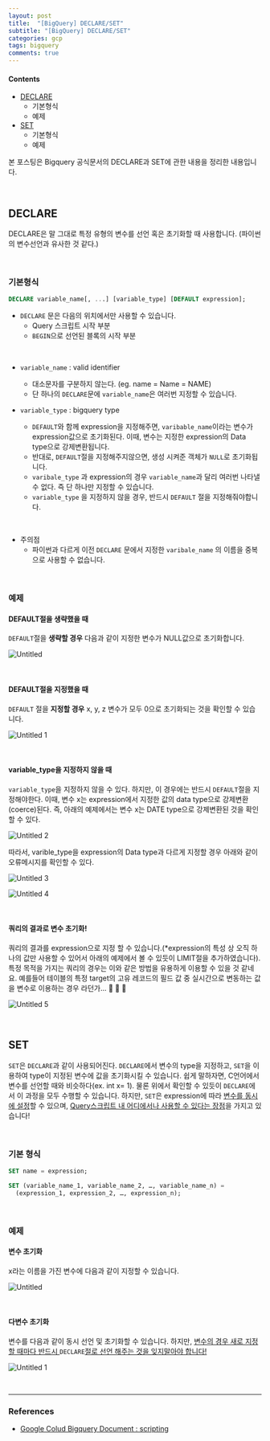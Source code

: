 ```yaml
---
layout: post
title:  "[BigQuery] DECLARE/SET"
subtitle: "[BigQuery] DECLARE/SET"
categories: gcp
tags: bigquery
comments: true
---
```

####  Contents
- [DECLARE](#declare)
	- 기본형식
	- 예제
- [SET](#set)
	- 기본형식
	- 예제

본 포스팅은 Bigquery 공식문서의  DECLARE과 SET에 관한 내용을 정리한 내용입니다.

<br>

## DECLARE

DECLARE은 말 그대로 특정 유형의 변수를 선언 혹은 초기화할 때 사용합니다. (파이썬의 변수선언과 유사한 것 같다.)

<br>

### 기본형식

```sql
DECLARE variable_name[, ...] [variable_type] [DEFAULT expression];
```

- `DECLARE` 문은 다음의 위치에서만 사용할 수 있습니다.
    - Query 스크립트 시작 부분
    - `BEGIN`으로 선언된 블록의 시작 부분

<br>

- `variable_name` : valid identifier
    - 대소문자를 구분하지 않는다.  (eg. name = Name = NAME)
    - 단 하나의 `DECLARE`문에 `variable_name`은 여러번 지정할 수 있습니다.

- `variable_type` : bigquery type
    - `DEFAULT`와 함께 expression을 지정해주면, `varibable_name`이라는 변수가 expression값으로 초기화된다. 이때, 변수는 지정한 expression의 Data type으로 강제변환됩니다.
    - 반대로, `DEFAULT`절을 지정해주지않으면, 생성 시켜준 객체가 `NULL`로 초기화됩니다.
    - `varibale_type` 과 expression의 경우 `variable_name`과 달리 여러번 나타낼 수 없다. 즉 단 하나만 지정할 수 있습니다.
    - `variable_type` 을 지정하지 않을 경우, 반드시 `DEFAULT` 절을 지정해줘야합니다.

<br>

- 주의점
    - 파이썬과 다르게 이전 `DECLARE` 문에서 지정한 `varibale_name` 의 이름을 중복으로 사용할 수 없습니다.

<br>

### 예제

#### DEFAULT절을 생략했을 때

`DEFAULT`절을 **생략할 경우** 다음과 같이 지정한 변수가 NULL값으로 초기화합니다.


![Untitled](https://user-images.githubusercontent.com/53929665/122646166-cd805900-d158-11eb-885f-2f39b053d952.png)

<br>

#### DEFAULT절을 지정했을 때

`DEFAULT` 절을 **지정할 경우** x, y, z 변수가 모두 0으로 초기화되는 것을 확인할 수 있습니다.

![Untitled 1](https://user-images.githubusercontent.com/53929665/122646159-cbb69580-d158-11eb-8dcb-9482dc1898c6.png)

<br>

#### variable_type을 지정하지 않을 때

`variable_type`을 지정하지 않을 수 있다. 하지만, 이 경우에는 반드시 `DEFAULT`절을 지정해야한다. 이때, 변수 x는 expression에서 지정한 값의 data type으로 강제변환(coerce)된다. 즉, 아래의 예제에서는 변수 x는 DATE type으로 강제변환된 것을 확인할 수 있다.


![Untitled 2](https://user-images.githubusercontent.com/53929665/122646161-cc4f2c00-d158-11eb-84f6-3d09d2f29973.png)

따라서, varible_type을 expression의 Data type과 다르게 지정할 경우 아래와 같이 오류메시지를 확인할 수 있다.

![Untitled 3](https://user-images.githubusercontent.com/53929665/122646162-cc4f2c00-d158-11eb-8bef-3e61382d5596.png)

![Untitled 4](https://user-images.githubusercontent.com/53929665/122646163-cce7c280-d158-11eb-8b40-5f4173835e26.png)

<br>

#### 쿼리의 결과로  변수 초기화!

쿼리의 결과를 expression으로 지정 할 수 있습니다.(*expression의 특성 상 오직 하나의 값만 사용할 수 있어서 아래의 예제에서 볼 수 있듯이 LIMIT절을 추가하였습니다).  특정 목적을 가지는 쿼리의 경우는 이와 같은 방법을 유용하게 이용할 수 있을 것 같네요. 예를들어 테이블의 특정 target의 고유 레코드의 필드 값 중 실시간으로 변동하는 값을 변수로 이용하는 경우 라던가... 🤔 🤔  🤔


![Untitled 5](https://user-images.githubusercontent.com/53929665/122646165-cce7c280-d158-11eb-8e6b-1ad198473c8d.png)

<br>

## SET

`SET`은 `DECLARE`과 같이 사용되어진다. `DECLARE`에서 변수의 type을 지정하고, `SET`을 이용하여 type이 지정된 변수에 값을 초기화시킬 수 있습니다. 쉽게 말하자면, C언어에서 변수를 선언할 때와 비슷하다(ex. int x= 1). 물론 위에서 확인할 수 있듯이 `DECLARE`에서 이 과정을 모두 수행할 수 있습니다. 하지만, `SET`은 expression에 따라 <u>변수를 동시에 설정</u>할 수 있으며, <u>Query스크립트 내 어디에서나 사용할 수 있다는 장점</u>을 가지고 있습니다!

<br>

### 기본 형식

```sql
SET name = expression;

```

```sql
SET (variable_name_1, variable_name_2, …, variable_name_n) =
  (expression_1, expression_2, …, expression_n);

```

<br>

### 예제

#### 변수 초기화
x라는 이름을 가진 변수에 다음과 같이 지정할 수 있습니다.

![Untitled](https://user-images.githubusercontent.com/53929665/122646878-6c5a8480-d15c-11eb-8cd4-aec8de4eb94e.png)

<br>

####  다변수 초기화
   
변수를 다음과 같이 동시 선언 및 초기화할 수 있습니다. 하지만, <u>변수의 경우 새로 지정할 때마다 반드시 </u>`DECLARE`<u>절로 선언 해주는 것을 잊지말아야 합니다!</u>


![Untitled 1](https://user-images.githubusercontent.com/53929665/122646881-6cf31b00-d15c-11eb-83e2-1ac6665be704.png)

<br>

---

### References

- [Google Colud Bigquery  Document  : scripting](https://cloud.google.com/bigquery/docs/reference/standard-sql/scripting)

